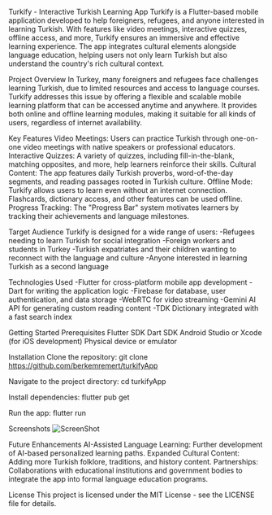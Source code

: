 Turkify - Interactive Turkish Learning App
Turkify is a Flutter-based mobile application developed to help foreigners, refugees, and anyone interested in learning Turkish. With features like video meetings, interactive quizzes, offline access, and more, Turkify ensures an immersive and effective learning experience. The app integrates cultural elements alongside language education, helping users not only learn Turkish but also understand the country's rich cultural context.

Project Overview
In Turkey, many foreigners and refugees face challenges learning Turkish, due to limited resources and access to language courses. Turkify addresses this issue by offering a flexible and scalable mobile learning platform that can be accessed anytime and anywhere. It provides both online and offline learning modules, making it suitable for all kinds of users, regardless of internet availability.

Key Features
Video Meetings: Users can practice Turkish through one-on-one video meetings with native speakers or professional educators.
Interactive Quizzes: A variety of quizzes, including fill-in-the-blank, matching opposites, and more, help learners reinforce their skills.
Cultural Content: The app features daily Turkish proverbs, word-of-the-day segments, and reading passages rooted in Turkish culture.
Offline Mode: Turkify allows users to learn even without an internet connection. Flashcards, dictionary access, and other features can be used offline.
Progress Tracking: The "Progress Bar" system motivates learners by tracking their achievements and language milestones.

Target Audience
Turkify is designed for a wide range of users:
-Refugees needing to learn Turkish for social integration
-Foreign workers and students in Turkey
-Turkish expatriates and their children wanting to reconnect with the language and culture
-Anyone interested in learning Turkish as a second language

Technologies Used
-Flutter for cross-platform mobile app development
-Dart for writing the application logic
-Firebase for database, user authentication, and data storage
-WebRTC for video streaming
-Gemini AI API for generating custom reading content
-TDK Dictionary integrated with a fast search index

Getting Started
Prerequisites
Flutter SDK
Dart SDK
Android Studio or Xcode (for iOS development)
Physical device or emulator

Installation
Clone the repository:
git clone https://github.com/berkemremert/turkifyApp

Navigate to the project directory:
cd turkifyApp

Install dependencies:
flutter pub get

Run the app:
flutter run

Screenshots
![ScreenShot](https://raw.github.com/{berkemremert}/{turkifyApp}/{berk}/{assets/screenshots/ss1})

Future Enhancements
AI-Assisted Language Learning: Further development of AI-based personalized learning paths.
Expanded Cultural Content: Adding more Turkish folklore, traditions, and history content.
Partnerships: Collaborations with educational institutions and government bodies to integrate the app into formal language education programs.

License
This project is licensed under the MIT License - see the LICENSE file for details.
